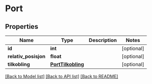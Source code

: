 # Port

## Properties
Name | Type | Description | Notes
------------ | ------------- | ------------- | -------------
**id** | **int** |  | [optional] 
**relativ_posisjon** | **float** |  | [optional] 
**tilkobling** | [**PortTilkobling**](PortTilkobling.md) |  | [optional] 

[[Back to Model list]](../README.md#documentation-for-models) [[Back to API list]](../README.md#documentation-for-api-endpoints) [[Back to README]](../README.md)

